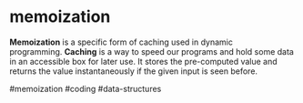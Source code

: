 # memoization
**Memoization** is a specific form of caching used in dynamic programming. **Caching** is a way to speed our programs and hold some data in an accessible box for later use. It stores the pre-computed value and returns the value instantaneously if the given input is seen before.

#memoization #coding #data-structures 